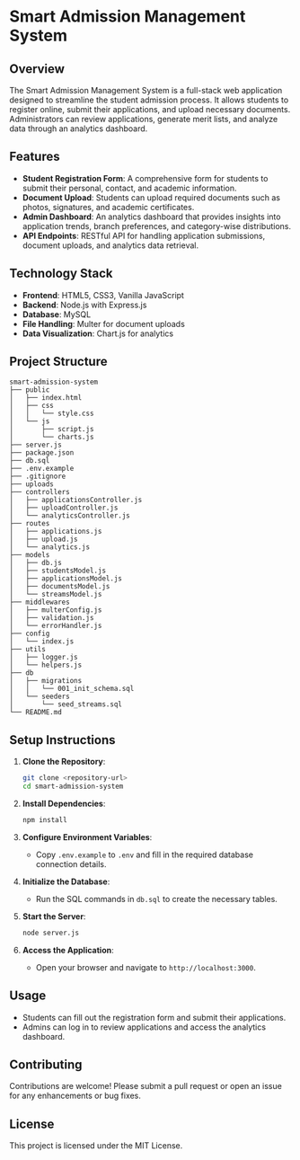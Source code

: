 # Smart Admission Management System

## Overview
The Smart Admission Management System is a full-stack web application designed to streamline the student admission process. It allows students to register online, submit their applications, and upload necessary documents. Administrators can review applications, generate merit lists, and analyze data through an analytics dashboard.

## Features
- **Student Registration Form**: A comprehensive form for students to submit their personal, contact, and academic information.
- **Document Upload**: Students can upload required documents such as photos, signatures, and academic certificates.
- **Admin Dashboard**: An analytics dashboard that provides insights into application trends, branch preferences, and category-wise distributions.
- **API Endpoints**: RESTful API for handling application submissions, document uploads, and analytics data retrieval.

## Technology Stack
- **Frontend**: HTML5, CSS3, Vanilla JavaScript
- **Backend**: Node.js with Express.js
- **Database**: MySQL
- **File Handling**: Multer for document uploads
- **Data Visualization**: Chart.js for analytics

## Project Structure
```
smart-admission-system
├── public
│   ├── index.html
│   ├── css
│   │   └── style.css
│   └── js
│       ├── script.js
│       └── charts.js
├── server.js
├── package.json
├── db.sql
├── .env.example
├── .gitignore
├── uploads
├── controllers
│   ├── applicationsController.js
│   ├── uploadController.js
│   └── analyticsController.js
├── routes
│   ├── applications.js
│   ├── upload.js
│   └── analytics.js
├── models
│   ├── db.js
│   ├── studentsModel.js
│   ├── applicationsModel.js
│   ├── documentsModel.js
│   └── streamsModel.js
├── middlewares
│   ├── multerConfig.js
│   ├── validation.js
│   └── errorHandler.js
├── config
│   └── index.js
├── utils
│   ├── logger.js
│   └── helpers.js
├── db
│   ├── migrations
│   │   └── 001_init_schema.sql
│   └── seeders
│       └── seed_streams.sql
└── README.md
```

## Setup Instructions
1. **Clone the Repository**: 
   ```bash
   git clone <repository-url>
   cd smart-admission-system
   ```

2. **Install Dependencies**: 
   ```bash
   npm install
   ```

3. **Configure Environment Variables**: 
   - Copy `.env.example` to `.env` and fill in the required database connection details.

4. **Initialize the Database**: 
   - Run the SQL commands in `db.sql` to create the necessary tables.

5. **Start the Server**: 
   ```bash
   node server.js
   ```

6. **Access the Application**: 
   - Open your browser and navigate to `http://localhost:3000`.

## Usage
- Students can fill out the registration form and submit their applications.
- Admins can log in to review applications and access the analytics dashboard.

## Contributing
Contributions are welcome! Please submit a pull request or open an issue for any enhancements or bug fixes.

## License
This project is licensed under the MIT License.